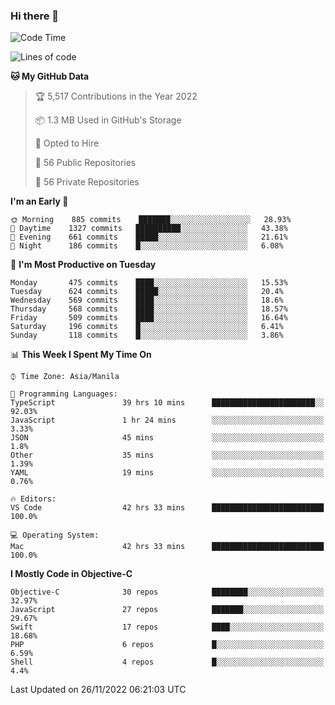 ### Hi there 👋

<!--START_SECTION:waka-->
![Code Time](http://img.shields.io/badge/Code%20Time-3%2C421%20hrs%2013%20mins-blue)

![Lines of code](https://img.shields.io/badge/From%20Hello%20World%20I%27ve%20Written-2%20Million%20lines%20of%20code-blue)

**🐱 My GitHub Data** 

> 🏆 5,517 Contributions in the Year 2022
 > 
> 📦 1.3 MB Used in GitHub's Storage 
 > 
> 💼 Opted to Hire
 > 
> 📜 56 Public Repositories 
 > 
> 🔑 56 Private Repositories  
 > 
**I'm an Early 🐤** 

```text
🌞 Morning    885 commits    ███████░░░░░░░░░░░░░░░░░░   28.93% 
🌆 Daytime    1327 commits   ██████████░░░░░░░░░░░░░░░   43.38% 
🌃 Evening    661 commits    █████░░░░░░░░░░░░░░░░░░░░   21.61% 
🌙 Night      186 commits    █░░░░░░░░░░░░░░░░░░░░░░░░   6.08%

```
📅 **I'm Most Productive on Tuesday** 

```text
Monday       475 commits    ████░░░░░░░░░░░░░░░░░░░░░   15.53% 
Tuesday      624 commits    █████░░░░░░░░░░░░░░░░░░░░   20.4% 
Wednesday    569 commits    ████░░░░░░░░░░░░░░░░░░░░░   18.6% 
Thursday     568 commits    ████░░░░░░░░░░░░░░░░░░░░░   18.57% 
Friday       509 commits    ████░░░░░░░░░░░░░░░░░░░░░   16.64% 
Saturday     196 commits    █░░░░░░░░░░░░░░░░░░░░░░░░   6.41% 
Sunday       118 commits    █░░░░░░░░░░░░░░░░░░░░░░░░   3.86%

```


📊 **This Week I Spent My Time On** 

```text
⌚︎ Time Zone: Asia/Manila

💬 Programming Languages: 
TypeScript               39 hrs 10 mins      ███████████████████████░░   92.03% 
JavaScript               1 hr 24 mins        ░░░░░░░░░░░░░░░░░░░░░░░░░   3.33% 
JSON                     45 mins             ░░░░░░░░░░░░░░░░░░░░░░░░░   1.8% 
Other                    35 mins             ░░░░░░░░░░░░░░░░░░░░░░░░░   1.39% 
YAML                     19 mins             ░░░░░░░░░░░░░░░░░░░░░░░░░   0.76%

🔥 Editors: 
VS Code                  42 hrs 33 mins      █████████████████████████   100.0%

💻 Operating System: 
Mac                      42 hrs 33 mins      █████████████████████████   100.0%

```

**I Mostly Code in Objective-C** 

```text
Objective-C              30 repos            ████████░░░░░░░░░░░░░░░░░   32.97% 
JavaScript               27 repos            ███████░░░░░░░░░░░░░░░░░░   29.67% 
Swift                    17 repos            ████░░░░░░░░░░░░░░░░░░░░░   18.68% 
PHP                      6 repos             █░░░░░░░░░░░░░░░░░░░░░░░░   6.59% 
Shell                    4 repos             █░░░░░░░░░░░░░░░░░░░░░░░░   4.4%

```



 Last Updated on 26/11/2022 06:21:03 UTC
<!--END_SECTION:waka-->


<!--
**rad182/rad182** is a ✨ _special_ ✨ repository because its `README.md` (this file) appears on your GitHub profile.

Here are some ideas to get you started:

- 🔭 I’m currently working on ...
- 🌱 I’m currently learning ...
- 👯 I’m looking to collaborate on ...
- 🤔 I’m looking for help with ...
- 💬 Ask me about ...
- 📫 How to reach me: ...
- 😄 Pronouns: ...
- ⚡ Fun fact: ...
-->
